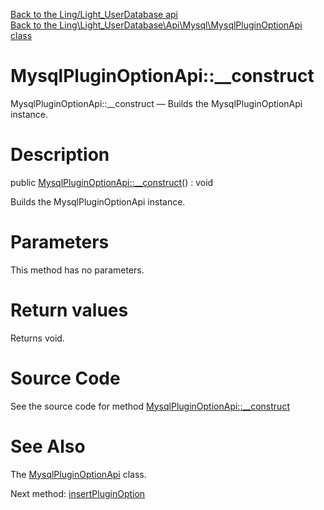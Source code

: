 [Back to the Ling/Light_UserDatabase api](https://github.com/lingtalfi/Light_UserDatabase/blob/master/doc/api/Ling/Light_UserDatabase.md)<br>
[Back to the Ling\Light_UserDatabase\Api\Mysql\MysqlPluginOptionApi class](https://github.com/lingtalfi/Light_UserDatabase/blob/master/doc/api/Ling/Light_UserDatabase/Api/Mysql/MysqlPluginOptionApi.md)


MysqlPluginOptionApi::__construct
================



MysqlPluginOptionApi::__construct — Builds the MysqlPluginOptionApi instance.




Description
================


public [MysqlPluginOptionApi::__construct](https://github.com/lingtalfi/Light_UserDatabase/blob/master/doc/api/Ling/Light_UserDatabase/Api/Mysql/MysqlPluginOptionApi/__construct.md)() : void




Builds the MysqlPluginOptionApi instance.




Parameters
================

This method has no parameters.


Return values
================

Returns void.








Source Code
===========
See the source code for method [MysqlPluginOptionApi::__construct](https://github.com/lingtalfi/Light_UserDatabase/blob/master/Api/Mysql/MysqlPluginOptionApi.php#L20-L24)


See Also
================

The [MysqlPluginOptionApi](https://github.com/lingtalfi/Light_UserDatabase/blob/master/doc/api/Ling/Light_UserDatabase/Api/Mysql/MysqlPluginOptionApi.md) class.

Next method: [insertPluginOption](https://github.com/lingtalfi/Light_UserDatabase/blob/master/doc/api/Ling/Light_UserDatabase/Api/Mysql/MysqlPluginOptionApi/insertPluginOption.md)<br>


